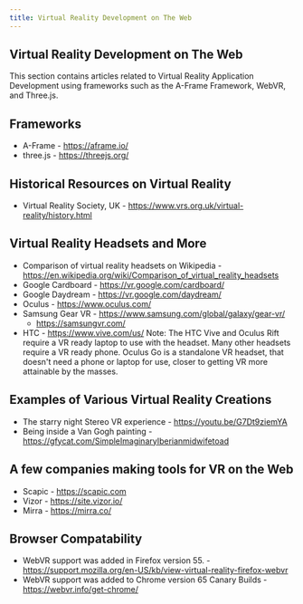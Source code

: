 ```yaml
---
title: Virtual Reality Development on The Web
---
```

## Virtual Reality Development on The Web

This section contains articles related to Virtual Reality Application Development using frameworks such as the A-Frame Framework, WebVR, and Three.js.

## Frameworks

* A-Frame - https://aframe.io/
* three.js - https://threejs.org/

## Historical Resources on Virtual Reality

* Virtual Reality Society, UK - https://www.vrs.org.uk/virtual-reality/history.html


## Virtual Reality Headsets and More

* Comparison of virtual reality headsets on Wikipedia - https://en.wikipedia.org/wiki/Comparison_of_virtual_reality_headsets
* Google Cardboard - https://vr.google.com/cardboard/
* Google Daydream - https://vr.google.com/daydream/
* Oculus - https://www.oculus.com/
* Samsung Gear VR - https://www.samsung.com/global/galaxy/gear-vr/
  * https://samsungvr.com/
* HTC - https://www.vive.com/us/
Note: The HTC Vive and Oculus Rift require a VR ready laptop to use with the headset. Many other headsets require a VR ready phone. Oculus Go is a standalone VR headset, that doesn't need a phone or laptop for use, closer to getting VR more attainable by the masses.

## Examples of Various Virtual Reality Creations

* The starry night Stereo VR experience - https://youtu.be/G7Dt9ziemYA
* Being inside a Van Gogh painting - https://gfycat.com/SimpleImaginaryIberianmidwifetoad 

## A few companies making tools for VR on the Web

* Scapic - https://scapic.com
* Vizor - https://site.vizor.io/
* Mirra - https://mirra.co/

## Browser Compatability

* WebVR support was added in Firefox version 55. - https://support.mozilla.org/en-US/kb/view-virtual-reality-firefox-webvr
* WebVR support was added to Chrome version 65 Canary Builds - https://webvr.info/get-chrome/
